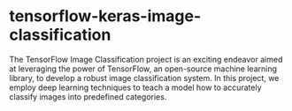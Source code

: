 # tensorflow-keras-image-classification
The TensorFlow Image Classification project is an exciting endeavor aimed at leveraging the power of TensorFlow, an open-source machine learning library, to develop a robust image classification system. In this project, we employ deep learning techniques to teach a model how to accurately classify images into predefined categories.
